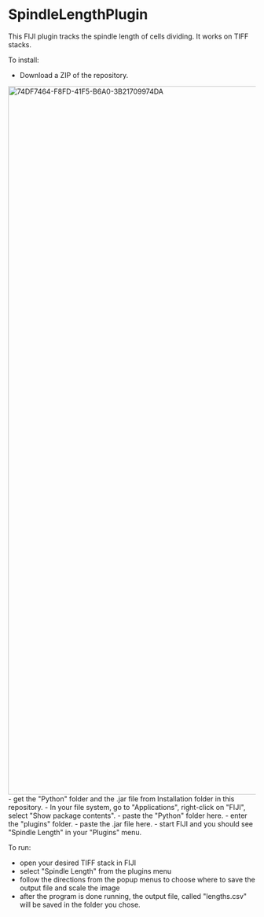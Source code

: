 # SpindleLengthPlugin

This FIJI plugin tracks the spindle length of cells dividing. It works on TIFF stacks.

To install:
- Download a ZIP of the repository.
<img width="1440" alt="74DF7464-F8FD-41F5-B6A0-3B21709974DA" src="https://user-images.githubusercontent.com/32312683/69989526-c7dd0700-1511-11ea-8399-56c45d12f320.png">
- get the "Python" folder and the .jar file from Installation folder in this repository.
- In your file system, go to "Applications", right-click on "FIJI", select "Show package contents".
- paste the "Python" folder here.
- enter the "plugins" folder.
- paste the .jar file here.
- start FIJI and you should see "Spindle Length" in your "Plugins" menu. 

To run:
- open your desired TIFF stack in FIJI
- select "Spindle Length" from the plugins menu
- follow the directions from the popup menus to choose where to save the output file and scale the image
- after the program is done running, the output file, called "lengths.csv" will be saved in the folder you chose.
